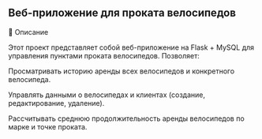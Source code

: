 ## Веб-приложение для проката велосипедов

📌 Описание

Этот проект представляет собой веб-приложение на Flask + MySQL для управления пунктами проката велосипедов. Позволяет:

Просматривать историю аренды всех велосипедов и конкретного велосипеда.

Управлять данными о велосипедах и клиентах (создание, редактирование, удаление).

Рассчитывать среднюю продолжительность аренды велосипедов по марке и точке проката.
